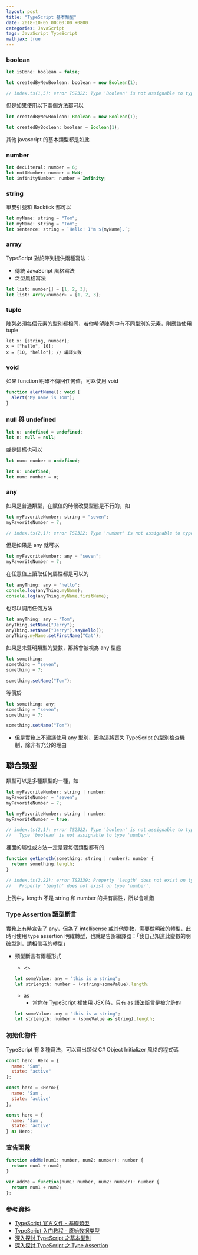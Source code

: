 ```yaml
---
layout: post
title: "TypeScript 基本類型"
date: 2018-10-05 00:00:00 +0800
categories: JavaScript
tags: JavaScript TypeScript
mathjax: true
---
```


### boolean

```js
let isDone: boolean = false;
```

```js
let createdByNewBoolean: boolean = new Boolean(1);

// index.ts(1,5): error TS2322: Type 'Boolean' is not assignable to type 'boolean'.
```

但是如果使用以下兩個方法都可以

```js
let createdByNewBoolean: Boolean = new Boolean(1);
```

```js
let createdByBoolean: boolean = Boolean(1);
```

其他 javascript 的基本類型都是如此

### number

```js
let decLiteral: number = 6;
let notANumber: number = NaN;
let infinityNumber: number = Infinity;
```

### string

單雙引號和 Backtick 都可以

```js
let myName: string = "Tom";
let myName: string = "Tom";
let sentence: string = `Hello! I'm ${myName}.`;
```

### array

TypeScript 對於陣列提供兩種寫法：

- 傳統 JavaScript 風格寫法
- 泛型風格寫法

```js
let list: number[] = [1, 2, 3];
let list: Array<number> = [1, 2, 3];
```

### tuple

陣列必須每個元素的型別都相同，若你希望陣列中有不同型別的元素，則應該使用 tuple

```
let x: [string, number];
x = ["hello", 10];
x = [10, "hello"]; // 編譯失敗
```

### void

如果 function 明確不傳回任何值，可以使用 void

```js
function alertName(): void {
  alert("My name is Tom");
}
```

### null 與 undefined

```js
let u: undefined = undefined;
let n: null = null;
```

或是這樣也可以

```js
let num: number = undefined;
```

```js
let u: undefined;
let num: number = u;
```

### any

如果是普通類型，在賦值的時候改變型態是不行的，如

```js
let myFavoriteNumber: string = "seven";
myFavoriteNumber = 7;

// index.ts(2,1): error TS2322: Type 'number' is not assignable to type 'string'.
```

但是如果是 any 就可以

```js
let myFavoriteNumber: any = "seven";
myFavoriteNumber = 7;
```

在任意值上讀取任何屬性都是可以的

```js
let anyThing: any = "hello";
console.log(anyThing.myName);
console.log(anyThing.myName.firstName);
```

也可以調用任何方法

```js
let anyThing: any = "Tom";
anyThing.setName("Jerry");
anyThing.setName("Jerry").sayHello();
anyThing.myName.setFirstName("Cat");
```

如果是未聲明類型的變數，那將會被視為 any 型態

```js
let something;
something = "seven";
something = 7;

something.setName("Tom");
```

等價於

```js
let something: any;
something = "seven";
something = 7;

something.setName("Tom");
```

- 但是實務上不建議使用 any 型別，因為這將喪失 TypeScript 的型別檢查機制，除非有充分的理由

## 聯合類型

類型可以是多種類型的一種，如

```js
let myFavoriteNumber: string | number;
myFavoriteNumber = "seven";
myFavoriteNumber = 7;
```

```js
let myFavoriteNumber: string | number;
myFavoriteNumber = true;

// index.ts(2,1): error TS2322: Type 'boolean' is not assignable to type 'string | number'.
//   Type 'boolean' is not assignable to type 'number'.
```

裡面的屬性或方法一定是要每個類型都有的

```js
function getLength(something: string | number): number {
  return something.length;
}

// index.ts(2,22): error TS2339: Property 'length' does not exist on type 'string | number'.
//   Property 'length' does not exist on type 'number'.
```

上例中，length 不是 string 和 number 的共有屬性，所以會噴錯

### Type Assertion 類型斷言

實務上有時宣告了 any，但為了 intellisense 或其他變數，需要做明確的轉型，此時可使用 type assertion 明確轉型，也就是告訴編譯器：「我自己知道此變數的明確型別，請相信我的轉型」

- 類型斷言有兩種形式

  - <>

  ```js
  let someValue: any = "this is a string";
  let strLength: number = (<string>someValue).length;
  ```

  - as
    - 當你在 TypeScript 裡使用 JSX 時，只有 as 語法斷言是被允許的

  ```js
  let someValue: any = "this is a string";
  let strLength: number = (someValue as string).length;
  ```

### 初始化物件

TypeScript 有 3 種寫法，可以寫出類似 C# Object Initializer 風格的程式碼

```js
const hero: Hero = {
  name: "Sam",
  state: "active"
};
```

```js
const hero = <Hero>{
  name: 'Sam',
  state: 'active'
};
```

```js
const hero = {
  name: 'Sam',
  state: 'active'
} as Hero;
```

### 宣告函數

```js
function addMe(num1: number, num2: number): number {
  return num1 + num2;
}
```

```js
var addMe = function(num1: number, num2: number): number {
  return num1 + num2;
};
```

### 參考資料

- [TypeScript 官方文件 - 基礎類型](https://www.tslang.cn/docs/handbook/basic-types.html)
- [TypeScript 入门教程 - 原始数据类型](https://ts.xcatliu.com/basics/primitive-data-types.html)
- [深入探討 TypeScript 之基本型別](https://oomusou.io/typescript/basic-type/)
- [深入探討 TypeScript 之 Type Assertion](https://oomusou.io/typescript/type-assertion/)
